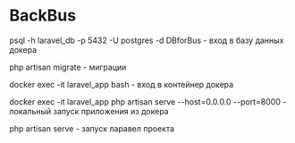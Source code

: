 # BackBus
psql -h laravel_db -p 5432 -U postgres -d DBforBus - вход в базу данных докера

php artisan migrate - миграции

docker exec -it laravel_app bash - вход в контейнер докера

docker exec -it laravel_app php artisan serve --host=0.0.0.0 --port=8000 - локальный запуск приложения из докера

php artisan serve - запуск ларавел проекта
